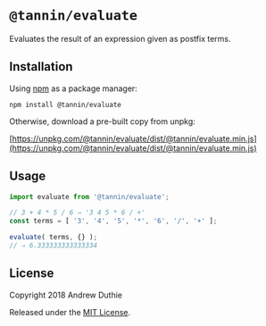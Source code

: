 `@tannin/evaluate`
==================

Evaluates the result of an expression given as postfix terms.

## Installation

Using [npm](https://www.npmjs.com/) as a package manager:

```
npm install @tannin/evaluate
```

Otherwise, download a pre-built copy from unpkg:

[https://unpkg.com/@tannin/evaluate/dist/@tannin/evaluate.min.js](https://unpkg.com/@tannin/evaluate/dist/@tannin/evaluate.min.js)

## Usage

```js
import evaluate from '@tannin/evaluate';

// 3 + 4 * 5 / 6 ⇒ '3 4 5 * 6 / +'
const terms = [ '3', '4', '5', '*', '6', '/', '+' ];

evaluate( terms, {} );
// ⇒ 6.333333333333334
```

## License

Copyright 2018 Andrew Duthie

Released under the [MIT License](https://opensource.org/licenses/MIT).
